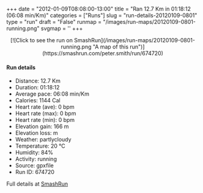 +++
date = "2012-01-09T08:08:00-13:00"
title = "Ran 12.7 Km in 01:18:12 (06:08 min/Km)"
categories = ["Runs"]
slug = "run-details-20120109-0801"
type = "run"
draft = "False"
runmap = "/images/run-maps/20120109-0801-running.png"
svgmap = '<polyline points="0 56, 1 57, 2 60, 4 57, 7 56, 10 51, 11 51, 16 48, 22 50, 25 46, 26 46, 36 46, 40 46, 42 48, 50 54, 56 56, 65 55, 71 53, 74 52, 82 54, 86 52, 88 51, 90 49, 87 46, 87 42, 95 42, 99 41, 100 40, 98 41, 95 42, 87 42, 87 45, 89 49, 87 52, 82 54, 74 52, 71 53, 63 55, 57 56, 49 54, 40 47, 28 46, 25 46, 24 48, 22 50, 20 49, 17 48, 9 51, 6 51, 2 54">'
+++



<!--more-->

<center>
[![Click to see the run on SmashRun](/images/run-maps/20120109-0801-running.png "A map of this run")](https://smashrun.com/peter.smith/run/674720)
</center>

#### Run details

* Distance: 12.7 Km
* Duration: 01:18:12
* Average pace: 06:08 min/Km
* Calories: 1144 Cal
* Heart rate (ave): 0 bpm
* Heart rate (max): 0 bpm
* Heart rate (min): 0 bpm
* Elevation gain: 166 m
* Elevation loss:  m
* Weather: partlycloudy
* Temperature: 20 &deg;C
* Humidity: 84%
* Activity: running
* Source: gpxfile
* Run ID: 674720

Full details at [SmashRun](https://smashrun.com/peter.smith/run/674720)